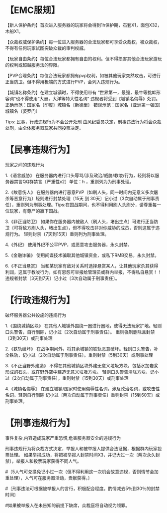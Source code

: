 # 【EMC服规】
【新人保护条约】首次进入服务器的玩家将会得到1h保护期，石套X1，面包X32，木船X1。

【众裁权威保护条约】每一位进入服务器的合法玩家都可享受众裁权，被众裁权，不得有任何玩家试图突破众裁的审判权威。

【玩家自由条约】每位合法玩家都拥有自由的权利。但不得损害其他合法玩家游玩的权利或超越服务法的界限。

【PVP合理条约】每位合法玩家都拥有pvp权利，如被其他玩家突然攻击，可进行正当防卫。但不得用极端的方式进行PVP，会列入违规行为。

【城镇名称条约】在建立城镇时，不得使用带有 “世界第一，最强，最牛等挑衅形容词”也不得使用“大洲，大洋等特大性名词”
违规者将受到《城镇名侮辱》处罚。
正确示范：国家名〔印度〕城镇名〔新德里〕
错误示范：国家名〔亚洲第一强国〕城镇名〔婆罗门〕

Tips: 民事，行政违规行为不会公开处刑 由风纪委员决定，刑事违法行为将会众裁处刑，由全体服务器玩家共同投票决定。 

# 【民事违规行为】
玩家之间的违规行为

1.《语言威胁》
在服务器内进行口头辱骂/涉及政治/威胁/教唆/行为，轻则将以服务器禁言QQ群禁言〔严重性x2〕单位：h   ，重则列为为刑事处理。

2.《故意伤人》
在服务器内进行恶意PVP〔如刷人头，同一时间内无意义多次屠杀等恶意行为〕轻则进行封禁处理〔15天 到 30天〕记小过〔3次自动属于刑事责任〕，重则列为刑事处理。Tips:在国战期间，也不得利用刷人头刷分，请尊重每一位玩家，有尊严的赢下国战。

3.《非正当防卫》
如果你在服务器内被敌人〔刷人头，堵出生点〕可进行正当防卫〔可将敌方刷人头，堵出生点〕，但不得攻击非对你威胁的成员，否则这属于违规行为。 轻则封禁〔7天到15天〕重则列为刑事处理。

4.《外纪》
使用外纪不公平PVP，或恶意攻击服务器，永久封禁。

5.《金融诈骗》
使用间谍技术骗取其他城镇资金，或私下RMB交易，永久封禁。

6.《不正当悬赏》
当和某玩家有敌对关系时选择悬赏某人，让其他玩家杀其获得利润，这属于教唆行为，如有恩怨可举报给管理员或群内举报，不得私自悬赏！！ 违规者封禁〔3天到7天〕记小过〔3次自动属于刑事责任〕。
# 【行政违规行为】
破坏服务器公共设施的违规行为

1.《围绕城镇区块》
在其他人城镇外围绕一圈进行圈地，使得无法玩家扩地。轻则
口头警告，自行删除，记小过〔2次自动属于刑事责任〕。 重则强制删除且封禁〔3到30天〕或刑事处理

2.《铁轨破坏》
在战争期间外，将其余城镇的铁轨恶意破坏。轻则口头警告，补全铁轨，记小过〔2次自动属于刑事责任〕。重则封禁〔5到30天〕或刑事处理

3.《不正当野外建造》
不得在其他城镇区块外建无意义垃圾方块，包括水加岩浆形成的石头，或在野外空中建造无意义垃圾方块。 轻则口头警告清除方块，记小过〔2次自动属于刑事责任〕，重则封禁〔15到30天〕或刑事处理

4.《城镇名侮辱》
在建立城镇/国家时使用侮辱性名词，涉及政治名词，或攻击性名词。轻则自行删除 记小过〔两次自动属于刑事责任〕重则封禁〔15到60天〕或刑事处理。

# 【刑事违规行为】
事件复杂,内容造成玩家严重恐慌,危害服务器安全的违规行为

刑事违规行为将众裁方式决定，举报人和被举报人提供合法证据，根据群内玩家投票处理。
如果举报成功，将把被举报人封禁时间X3，并记大过一次〔两次永久封禁〕，举报人和投票玩家获得不同人气。

#〔5人气可兑换免记小过一次（但不得利用这一次机会故意违规，否则情节会加重处理），人气可在服务器活动，贡献获得。〕

#〔刑事违法可根据被举报人的言行，积极配合程度。酌情减去5％到30％的封禁时间〕

#如果被举报人在未告知的前提下缺席，众裁庭将自动视为领罪。 
